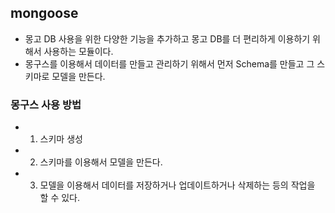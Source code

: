 ## mongoose

- 몽고 DB 사용을 위한 다양한 기능을 추가하고 몽고 DB를 더 편리하게 이용하기 위해서 사용하는 모듈이다.
- 몽구스를 이용해서 데이터를 만들고 관리하기 위해서 먼저 Schema를 만들고 그 스키마로 모델을 만든다.

### 몽구스 사용 방법

- 1. 스키마 생성
- 2. 스키마를 이용해서 모델을 만든다.
- 3. 모델을 이용해서 데이터를 저장하거나 업데이트하거나 삭제하는 등의 작업을 할 수 있다.
